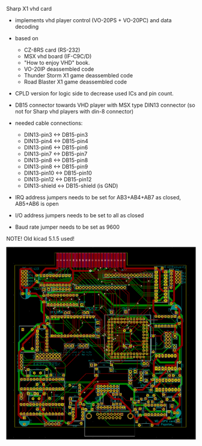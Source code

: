 Sharp X1 vhd card
- implements vhd player control (VO-20PS + VO-20PC) and data decoding
- based on
  - CZ-8RS card (RS-232)
  - MSX vhd board (IF-C9C/D)
  - "How to enjoy VHD" book.
  - VO-20IP deassembled code
  - Thunder Storm X1 game deassembled code
  - Road Blaster X1 game deassembled code
- CPLD version for logic side to decrease used ICs and pin count.
- DB15 connector towards VHD player with MSX type DIN13 connector (so not for Sharp vhd players with din-8 connector)
- needed cable connections:
  - DIN13-pin3 <-> DB15-pin3
  - DIN13-pin4 <-> DB15-pin4
  - DIN13-pin6 <-> DB15-pin6
  - DIN13-pin7 <-> DB15-pin7
  - DIN13-pin8 <-> DB15-pin8
  - DIN13-pin8 <-> DB15-pin9
  - DIN13-pin10 <-> DB15-pin10
  - DIN13-pin12 <-> DB15-pin12
  - DIN13-shield <-> DB15-shield (is GND)

- IRQ address jumpers needs to be set for AB3+AB4+AB7 as closed, AB5+AB6 is open
- I/O address jumpers needs to be set to all as closed
- Baud rate jumper needs to be set as 9600

NOTE! Old kicad 5.1.5 used!

![PCB]( https://github.com/popolonx/SharpX1/blob/dc23b51039528aa566847a4aa391609c88fb9d12/CZ_VO_20PX_CPLD_VHD/CZ_VO_20PX_CLPD_pcb.png )
